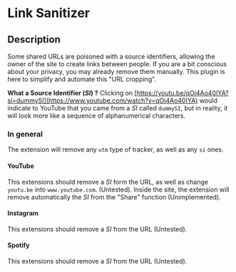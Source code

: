 # Link Sanitizer
## Description
Some shared URLs are poisoned with a source identifiers, allowing the owner of the site to create links between people.
If you are a bit conscious about your privacy, you may already remove them manually. 
This plugin is here to simplify and automate this "URL cropping".

**What a Source Identifier (*SI*) ?**
Clicking on [https://youtu.be/qOi4Ao40IYA?si=dummySI](https://www.youtube.com/watch?v=qOi4Ao40IYA) would indicate to YouTube that you came from a *SI* called
`dummySI`, but in reality, it will look more like a sequence of alphanumerical characters.

### In general
The extension will remove any `utm` type of tracker, as well as any `si` ones.

#### YouTube
This extensions should remove a *SI* form the URL, as well as change `youtu.be` into `www.youtube.com`. (Untested). 
Inside the site, the extension will remove automatically the *SI* from the "Share" function (Unimplemented).

#### Instagram
This extensions should remove a *SI* from the URL (Untested).

#### Spotify
This extensions should remove a *SI* from the URL (Untested).
